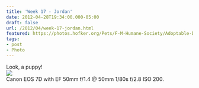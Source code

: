 ```yaml
---
title: 'Week 17 - Jordan'
date: 2012-04-28T19:34:00.000-05:00
draft: false
url: /2012/04/week-17-jordan.html
featured: https://photos.hofker.org/Pets/F-M-Humane-Society/Adoptable-Dogs/i-jCTPBTf/0/L/MG9747-L.jpg
tags: 
- post
- Photo
---
```


Look, a puppy!  
[![](https://photos.hofker.org/Pets/F-M-Humane-Society/Adoptable-Dogs/i-jCTPBTf/0/L/MG9747-L.jpg)](https://photos.hofker.org/Pets/F-M-Humane-Society/Adoptable-Dogs/21441888_jTmB2T#!i=1810007150&k=jCTPBTf)  
Canon EOS 7D with EF 50mm f/1.4 @ 50mm 1/80s f/2.8 ISO 200.